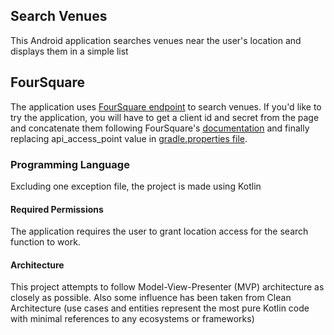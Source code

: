 ## Search Venues

This Android application searches venues near the user's location and displays them in a simple list

## FourSquare

The application uses [FourSquare endpoint](https://developer.foursquare.com/start/search) to search venues. 
If you'd like to try the application, you will have to get a client id and secret from the page and concatenate them 
following FourSquare's [documentation](https://developer.foursquare.com/docs/api-reference/venues/search/) and
finally replacing api_access_point value in [gradle.properties file](gradle.properties).

### Programming Language

Excluding one exception file, the project is made using Kotlin

#### Required Permissions

The application requires the user to grant location access for the search function to work.

#### Architecture

This project attempts to follow Model-View-Presenter (MVP) architecture as closely as possible. Also some influence has been taken from
Clean Architecture (use cases and entities represent the most pure Kotlin code with minimal references to any ecosystems or frameworks)